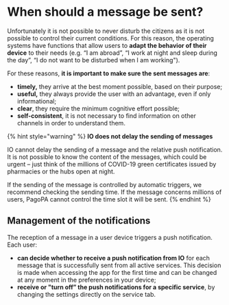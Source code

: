 # When should a message be sent?

Unfortunately it is not possible to never disturb the citizens as it is not possible to control their current conditions. For this reason, the operating systems have functions that allow users to **adapt the behavior of their device** to their needs (e.g. “I am abroad”, “I work at night and sleep during the day”, “I do not want to be disturbed when I am working").

For these reasons, **it is important to make sure the sent messages are**:

* **timely,** they arrive at the best moment possible, based on their purpose;
* **useful,** they always provide the user with an advantage, even if only informational;
* **clear**, they require the minimum cognitive effort possible;
* **self-consistent**, it is not necessary to find information on other channels in order to understand them.

{% hint style="warning" %} **IO does not delay the sending of messages**

IO cannot delay the sending of a message and the relative push notification. It is not possible to know the content of the messages, which could be urgent – just think of the millions of COVID-19 green certificates issued by pharmacies or the hubs open at night. 

If the sending of the message is controlled by automatic triggers, we recommend checking the sending time. If the message concerns millions of users, PagoPA cannot control the time slot it will be sent. {% endhint %}

## Management of the notifications

The reception of a message in a user device triggers a push notification. Each user:

* **can decide whether to receive a push notification from IO** for each message that is successfully sent from all active services. This decision is made when accessing the app for the first time and can be changed at any moment in the preferences in your device;
* **receive or "turn off” the push notifications for a specific service**, by changing the settings directly on the service tab.